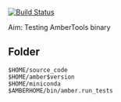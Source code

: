 [![Build Status](https://travis-ci.org/hainm/ambertools-binary-test.svg?branch=master)](https://travis-ci.org/hainm/ambertools-binary-test)

Aim: Testing AmberTools binary

Folder
------
```
$HOME/source_code
$HOME/amber$version
$HOME/miniconda
$AMBERHOME/bin/amber.run_tests
```
